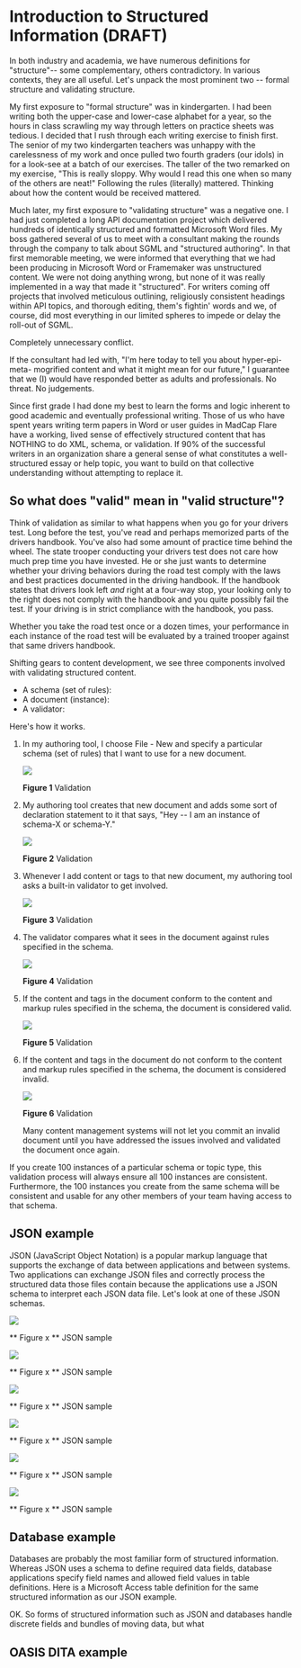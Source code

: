 # Introduction to Structured Information (DRAFT)

In both industry and academia, we have numerous definitions for "structure"-- some complementary, others contradictory. In various contexts, they are all useful. Let's unpack the most prominent two -- formal structure and validating structure.   

My first exposure to "formal structure" was in kindergarten. I had been writing both the upper-case and lower-case alphabet for a year, so the hours in class scrawling my way through letters on practice sheets was tedious. I decided that I rush through each writing exercise to finish first. The senior of my two kindergarten teachers was unhappy with the carelessness of my work and once pulled two fourth graders (our idols) in for a look-see at a batch of our exercises. The taller of the two remarked on my exercise, "This is really sloppy. Why would I read this one when so many of the others are neat!" Following the rules (literally) mattered. Thinking about how the content would be received mattered.  

Much later, my first exposure to "validating structure" was a negative one. I had just completed a long API documentation project which delivered hundreds of identically structured and formatted Microsoft Word files. My boss gathered several of us to meet with a consultant making the rounds through the company to talk about SGML and "structured authoring". In that first memorable meeting, we were informed that everything that we had been producing in Microsoft Word or Framemaker was unstructured content. We were not doing anything wrong, but none of it was really implemented in a way that made it "structured". For writers coming off projects that involved meticulous outlining, religiously consistent headings within API topics, and thorough editing, them's fightin' words and we, of course, did most everything in our limited spheres to impede or delay the roll-out of SGML. 

Completely unnecessary conflict.

If the consultant had led with, "I'm here today to tell you about hyper-epi-meta- mogrified content and what it might mean for our future," I guarantee that we (I) would have responded better as adults and professionals. No threat. No judgements. 

Since first grade I had done my best to learn the forms and logic inherent to good academic and eventually professional writing. Those of us who have spent years writing term papers in Word or user guides in MadCap Flare have a working, lived sense of effectively structured content that has NOTHING to do XML, schema, or validation. If 90% of the successful writers in an organization share a general sense of what constitutes a well-structured essay or help topic, you want to build on that collective understanding without attempting to replace it.  

## So what does "valid" mean in "valid structure"?

Think of validation as similar to what happens when you go for your drivers test. Long before the test, you've read and perhaps memorized parts of the drivers handbook. You've also had some amount of practice time behind the wheel. The state trooper conducting your drivers test does not care how much prep time you have invested. He or she just wants to determine whether your driving behaviors during the road test comply with the laws and best practices documented in the driving handbook. If the handbook states that drivers look left *and* right at a four-way stop, your looking only to the right does not comply with the handbook and you quite possibly fail the test. If your driving is in strict compliance with the handbook, you pass. 

Whether you take the road test once or a dozen times, your performance in each instance of the road test will be evaluated by a trained trooper against that same drivers handbook. 

Shifting gears to content development, we see three components involved with validating structured content.



* A schema (set of rules): 
* A document (instance):  
* A validator: 
  
Here's how it works.

1. In my authoring tool, I choose File - New and specify a particular schema (set of rules) that I want to use for a new document.

    ![](images/validate_01.png)

    **Figure 1** Validation
    
2. My authoring tool creates that new document and adds some sort of declaration statement to it that says, "Hey -- I am an instance of schema-X or schema-Y."

    ![](images/validate_02.png)

    **Figure 2** Validation

3. Whenever I add content or tags to that new document, my authoring tool asks a built-in validator to get involved.

    ![](images/validate_03.png)

    **Figure 3** Validation

 
4. The validator compares what it sees in the document against rules specified in the schema.

    ![](images/validate_04.png)

    **Figure 4** Validation
 
5. If the content and tags in the document conform to the content and markup rules specified in the schema, the document is considered valid.

    ![](images/validate_05.png)

    **Figure 5** Validation
  
6. If the content and tags in the document do not conform to the content and markup rules specified in the schema, the document is considered invalid. 	

    ![](images/validate_06.png)

    **Figure 6** Validation

    Many content management systems will not let you commit an invalid document until you have addressed the issues involved and validated the document once again. 

If you create 100 instances of a particular schema or topic type, this validation process will always ensure all 100 instances are consistent. Furthermore, the 100 instances you create from the same schema will be consistent and usable for any other members of your team having access to that schema.  

## JSON example

JSON (JavaScript Object Notation) is a popular markup language that supports the exchange of data between applications and between systems. Two applications can exchange JSON files and correctly process the structured data those files contain because the applications use a JSON schema to interpret each JSON data file. Let's look at one of these JSON schemas.

 

![](images/json_04.png)

** Figure x ** JSON sample

![](images/json_05.png)

** Figure x ** JSON sample

![](images/json_06.png)

** Figure x ** JSON sample

![](images/json_07.png)

** Figure x ** JSON sample

![](images/json_08.png)

** Figure x ** JSON sample

![](images/json_09.png)

** Figure x ** JSON sample


## Database example

Databases are probably the most familiar form of structured information. Whereas JSON uses a schema to define required data fields, database applications specify field names and allowed field values in table definitions. Here is a Microsoft Access table definition for the same structured information as our JSON example.   


OK. So forms of structured information such as JSON and databases handle discrete fields and bundles of moving data, but what  


## OASIS DITA example






